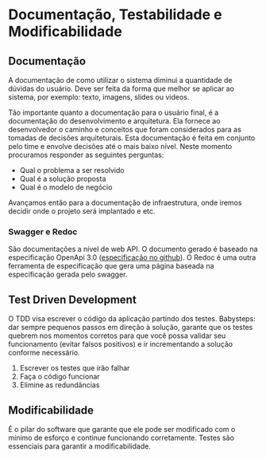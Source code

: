 # Documentação, Testabilidade e Modificabilidade

## Documentação

A documentação de como utilizar o sistema diminui a quantidade de dúvidas do usuário. Deve ser feita da forma que melhor se aplicar ao sistema, por exemplo: texto, imagens, slides ou videos.

Tão importante quanto a documentação para o usuário final, é a documentação do desenvolvimento e arquitetura. Ela fornece ao desenvolvedor o caminho e conceitos que foram considerados para as tomadas de decisões arquiteturais.
Esta documentação é feita em conjunto pelo time e envolve decisões até o mais baixo nível. Neste momento procuramos responder as seguintes perguntas: 
- Qual o problema a ser resolvido
- Qual é a solução proposta
- Qual é o modelo de negócio

Avançamos então para a documentação de infraestrutura, onde iremos decidir onde o projeto será implantado e etc.

### Swagger e Redoc

São documentações a nível de web API. O documento gerado é baseado na especificação OpenApi 3.0 ([especificação no github](https://github.com/OAI/OpenAPI-Specification/blob/main/versions/3.0.3.md])). O Redoc é uma outra ferramenta de especificação que gera uma página baseada na especificação gerada pelo swagger.


## Test Driven Development

O TDD visa escrever o código da aplicação partindo dos testes.
Babysteps: dar sempre pequenos passos em direção à solução, garante que os testes quebrem nos momentos corretos para que você possa validar seu funcionamento (evitar falsos positivos) e ir incrementando a solução conforme necessário.

1. Escrever os testes que irão falhar
2. Faça o código funcionar
3. Elimine as redundâncias

## Modificabilidade

É o pilar do software que garante que ele pode ser modificado com o mínimo de esforço e continue funcionando corretamente.
Testes são essenciais para garantir a modificabilidade.

